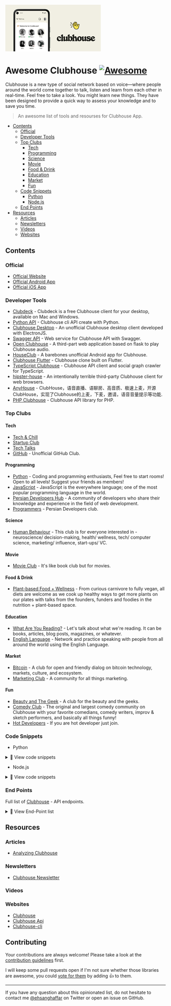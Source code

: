 <a href="https://clubhouse.com">
<img src="screenshot.png" alt="awesome clubhouse" width="300" />
</a>

# Awesome Clubhouse  [![Awesome](https://awesome.re/badge.svg)](https://awesome.re)

Clubhouse is a new type of social network based on voice—where people around the world come together to talk, listen and learn from each other in real-time.
Feel free to take a look. You might learn new things. They have been designed to provide a quick way to assess your knowledge and to save you time.

> An awesome list of tools and resourses for Clubhouse App.


- [Contents](#contents)
    - [Official](#official)
    - [Developer Tools](#developer-tools)
    - [Top Clubs](#top-clubs)
        - [Tech](#tech)
        - [Programming](#programming)
        - [Science](#science)
        - [Movie](#movie)
        - [Food & Drink](#food-drink)
        - [Education](#education)
        - [Market](#market)
        - [Fun](#fun)
    - [Code Snippets](#code-snippets)
        - [Python](#python)
        - [Node.js](#nodejs)
    - [End Points](#end-points)
- [Resources](#resources)
    - [Articles](#aericles)
    - [Newsletters](#newsletters)
    - [Videos](#videos)
    - [Websites](#websites)


## Contents

### Official

- [Official Website](https://joinclubhouse.com)
- [Official Android App](https://play.google.com/store/apps/details?id=com.clubhouse)
- [Official iOS App](https://itunes.apple.com/us/app/clubhouse/id1209829091)

### Developer Tools

- [Clubdeck](https://www.clubdeck.app/) - Clubdeck is a free Clubhouse client for your desktop, available on Mac and Windows.
- [Python API](https://github.com/stypr/clubhouse-py) - Clubhouse cli API create with Python.
- [Clubhouse Desktop](https://github.com/callmearta/clubhouse-desktop) - An unofficial Clubhouse desktop client developed with ElectronJS.
- [Swagger API](https://github.com/zhuowei/ClubhouseAPI) - Web service for Clubhouse API with Swagger.
- [Open Clubhouse](https://github.com/ai-eks/OpenClubhouse) - A third-part web application based on flask to play Clubhouse audio.
- [HouseClub](https://github.com/grishka/Houseclub) - A barebones unofficial Android app for Clubhouse.
- [Clubhouse Flutter](https://github.com/perpetio/clubhouse) - Clubhouse clone built on Flutter.
- [TypeScript Clubhouse](https://github.com/transitive-bullshit/clubhouse) - Clubhouse API client and social graph crawler for TypeScript.
- [hipster-house](https://github.com/zhuowei/hipster.house) - An intentionally terrible third-party Clubhouse client for web browsers.
- [AnyHouse](https://github.com/anyRTC-UseCase/anyHouse) -  ClubHouse，语音直播、语聊房、高音质、极速上麦，开源 ClubHouse，实现了Clubhouse的上麦，下麦，邀请，语音音量提示等功能.
- [PHP Clubhouse](https://github.com/fadhiilrachman/clubhouse-api-php) - Clubhouse API library for PHP.


### Top Clubs

#### Tech
- [Tech & Chill](https://www.clubhouse.com/club/techchill)
- [Startup Club](https://clubhousedb.com/club/45-startup-club)
- [Tech Talks](https://clubhousedb.com/club/3225-tech-talks)
- [GitHub](https://clubhousedb.com/club/735673473-github) - Unofficial GitHub Club.
    
#### Programming
- [Python](https://clubhousedb.com/club/598487268-python) - Coding and programming enthusiasts, Feel free to start rooms! Open to all levels! Suggest your friends as members!
- [JavaScript](https://clubhousedb.com/club/1253333235-javascript) - JavaScript is the everywhere language; one of the most popular programming language in the world.
- [Persian Developers Hub](https://clubhousedb.com/club/1630392162-persian-developers-hub) - A community of developers who share their knowledge and experience in the field of web development.
- [Programmers](https://www.clubhouse.com/club/%D8%A8%D8%B1%D9%86%D8%A7%D9%85%D9%87-%D9%86%D9%88%DB%8C%D8%B3%D8%A7%D9%86) - Persian Developers club.

#### Science
- [Human Behaviour](https://clubhousedb.com/club/156-human-behaviour) - This club is for everyone interested in - neuroscience/ decision-making, health/ wellness, tech/ computer science, marketing/ influence, start-ups/ VC.

#### Movie
- [Movie Club](https://clubhousedb.com/club/105-movie-club) - It's like book club but for movies.
  
#### Food & Drink
- [Plant-based Food + Wellness](https://clubhousedb.com/club/307-plant-based-food-wellness) - From curious carnivore to fully vegan, all diets are welcome as we cook up healthy ways to get more plants on our plates with talks from the founders, funders and foodies in the nutrition + plant-based space.

#### Education
- [What Are You Reading?](https://clubhousedb.com/club/764-what-are-you-reading) - Let's talk about what we're reading. It can be books, articles, blog posts, magazines, or whatever.
- [English Language](https://clubhousedb.com/club/290630288-english-language) - Network and practice speaking with people from all around the world using the English Language.

#### Market
- [Bitcoin](https://clubhousedb.com/club/597-bitcoin) - A club for open and friendly dialog on bitcoin technology, markets, culture, and ecosystem.
- [Marketing Club](https://clubhousedb.com/club/131-marketing-club) - A community for all things marketing. 

#### Fun
- [Beauty and The Geek](https://www.clubhouse.com/club/beauty-and-the-geek) - A club for the beauty and the geeks.
- [Comedy Club](https://clubhousedb.com/club/1024-comedy-club) - The original and largest comedy community on Clubhouse with your favorite comedians, comedy writers, improv & sketch performers, and basically all things funny!
- [Hot Developers](https://www.clubhouse.com/club/hot-persiandevelopers) - If you are hot developer just join.
      

### Code Snippets

- Python

<details>
<summary>📃 View code snippets </summary>

- Payload example

```python
  
  payload = "{\r\n \"channel\": \"MwkK3arv\" , \"user_id\": 1928455578  \r\n}"
  
````
  
- Headers examples

```python
  
  headers = {
        'CH-Languages': 'en-US',
        'CH-Locale': 'en_US',
        'Accept': 'application/json',
        'Accept-Encoding': 'gzip, deflate',
        'CH-AppBuild': '490',
        'CH-AppVersion': '1.0.0',
        'CH-UserID': '990405533',
        'User-Agent': 'clubhouse/490 (iPhone; iOS 14.4; Scale/2.00)',
        'Connection': 'close',
        'Content-Type': 'application/json; charset=utf-8',
        'Authorization': 'Token '+token[i]
        }
        
```
</details>


- Node.js
 
<details>
<summary>📃 View code snippets </summary>

- Payload example
    
```javascript
   
    payload = { 
            "channel": "MwkK3arv",
            "user_id": "1928455578"
            }
```

</details>
  

### End Points

Full list of [Clubhouse](https://www.clubhouseapi.com/api) - API endpoints.

<details>
<summary>📃 View End-Point list</summary>

```bash
get_release_notes
get_all_topics
get_topic
get_clubs_for_topic
get_users_for_topic
update_name
update_displayname
update_bio
update_username
update_twitter_username
update_skintone
add_user_topic
remove_user_topic
update_notifications
add_email
get_settings
update_instagram_username
report_incident
get_followers
get_following
get_mutual_follows
get_suggested_follows_friends_only
get_suggested_follows_all
get_suggested_follows_similar
ignore_suggested_follow
follow
follow_multiple
unfollow
update_follow_notifications
block
unblock
get_profile
get_channel
get_channels
get_suggested_speakers
create_channel
join_channel
leave_channel
active_ping
end_channel
invite_speaker
uninvite_speaker
mute_speaker
make_moderator
accept_speaker_invite
reject_speaker_invite
invite_to_existing_channel
audience_reply
make_channel_public
make_channel_social
block_from_channel
get_welcome_channel
reject_welcome_channel
change_handraise_settings
get_create_channel_targets
update_channel_flags
hide_channel
get_notifications
get_actionable_notifications
ignore_actionable_notification
me
get_online_friends
search_users
search_clubs
check_for_update
get_suggested_invites
invite_to_app
invite_from_waitlist
invite_to_new_channel
accept_new_channel_invite
reject_new_channel_invite
cancel_new_channel_invite
add_club_admin
add_club_member
get_club
get_club_members
get_suggested_club_invites
remove_club_admin
remove_club_member
accept_club_member_invite
follow_club
unfollow_club
get_club_nominations
approve_club_nomination
reject_club_nomination
get_clubs
update_is_follow_allowed
update_is_membership_private
update_is_community
update_club_description
update_club_rules
update_club_topics
add_club_topic
remove_club_topic
get_events
get_events_for_user
get_events_to_start
delete_event
create_event
edit_event
get_event 

```
</details>


## Resources

### Articles

- [Analyzing Clubhouse](https://blog.theori.io/research/korean/analyzing-clubhouse/)

### Newsletters

- [Clubhouse Newsletter](https://www.clubhouse.com/newsletter)

### Videos


### Websites

- [Clubhouse](https://www.clubhouse.com/)
- [Clubhouse Api](https://clubhouseapi.com/)
- [Clubhouse-cli](https://github.com/ehsanghaffarii/clubhouse-cli)


## Contributing

Your contributions are always welcome! Please take a look at the [contribution guidelines](https://github.com/ehsanghaffarii/awesome-clubhouse/blob/main/CONTRIBUTING.md) first.

I will keep some pull requests open if I'm not sure whether those libraries are awesome, you could [vote for them](https://github.com/ehsanghaffarii/awesome-clubhouse) by adding :+1: to them.

---

If you have any question about this opinionated list, do not hesitate to contact me [@ehsanghaffar](https://twitter.com/ehsanghaffarii) on Twitter or open an issue on GitHub.
